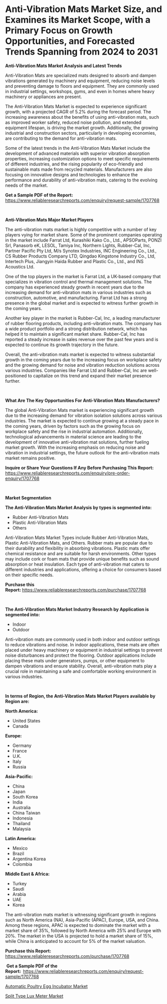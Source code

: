 <p><h1>Anti-Vibration Mats Market Size, and Examines its Market Scope, with a Primary Focus on Growth Opportunities, and Forecasted Trends Spanning from 2024 to 2031</h1></p><p><strong>Anti-Vibration Mats Market Analysis and Latest Trends</strong></p>
<p><p>Anti-Vibration Mats are specialized mats designed to absorb and dampen vibrations generated by machinery and equipment, reducing noise levels and preventing damage to floors and equipment. They are commonly used in industrial settings, workshops, gyms, and even in homes where heavy machinery or appliances are present.</p><p>The Anti-Vibration Mats Market is expected to experience significant growth, with a projected CAGR of 5.2% during the forecast period. The increasing awareness about the benefits of using anti-vibration mats, such as improved worker safety, reduced noise pollution, and extended equipment lifespan, is driving the market growth. Additionally, the growing industrial and construction sectors, particularly in developing economies, are contributing to the demand for anti-vibration mats.</p><p>Some of the latest trends in the Anti-Vibration Mats Market include the development of advanced materials with superior vibration absorption properties, increasing customization options to meet specific requirements of different industries, and the rising popularity of eco-friendly and sustainable mats made from recycled materials. Manufacturers are also focusing on innovative designs and technologies to enhance the performance and durability of anti-vibration mats, catering to the evolving needs of the market.</p></p>
<p><strong>Get a Sample PDF of the Report:&nbsp;</strong> <a href="https://www.reliableresearchreports.com/enquiry/request-sample/1707768">https://www.reliableresearchreports.com/enquiry/request-sample/1707768</a></p>
<p>&nbsp;</p>
<p><strong>Anti-Vibration Mats Major Market Players</strong></p>
<p><p>The anti-vibration mats market is highly competitive with a number of key players vying for market share. Some of the prominent companies operating in the market include Farrat Ltd, Kurashiki Kako Co., Ltd., APSOParts, PONZI Srl, Panasorb eK, LESOL, Tamiya Inc, Northern Lights, Rubber-Cal, Inc, Partner Pacific Pty Ltd, M/s Synotex Industries, INC Engineering Co., Ltd., CS Rubber Products Company LTD, Qingdao Kingstone Industry Co., Ltd, Intertech Plus, Jiangyin Haida Rubber and Plastic Co., Ltd., and INS Acoustics Ltd.</p><p>One of the top players in the market is Farrat Ltd, a UK-based company that specializes in vibration control and thermal management solutions. The company has experienced steady growth in recent years due to the increasing demand for anti-vibration mats in various industries such as construction, automotive, and manufacturing. Farrat Ltd has a strong presence in the global market and is expected to witness further growth in the coming years.</p><p>Another key player in the market is Rubber-Cal, Inc, a leading manufacturer of rubber flooring products, including anti-vibration mats. The company has a wide product portfolio and a strong distribution network, which has helped it to maintain a significant market share. Rubber-Cal, Inc has reported a steady increase in sales revenue over the past few years and is expected to continue its growth trajectory in the future.</p><p>Overall, the anti-vibration mats market is expected to witness substantial growth in the coming years due to the increasing focus on workplace safety and the growing demand for noise and vibration reduction solutions across various industries. Companies like Farrat Ltd and Rubber-Cal, Inc are well-positioned to capitalize on this trend and expand their market presence further.</p></p>
<p>&nbsp;</p>
<p><strong>What Are The Key Opportunities For Anti-Vibration Mats Manufacturers?</strong></p>
<p><p>The global Anti-Vibration Mats market is experiencing significant growth due to the increasing demand for vibration isolation solutions across various industries. The market is expected to continue growing at a steady pace in the coming years, driven by factors such as the growing focus on workplace safety and the rise in industrial automation. Additionally, technological advancements in material science are leading to the development of innovative anti-vibration mat solutions, further fueling market growth. With the increasing emphasis on reducing noise and vibration in industrial settings, the future outlook for the anti-vibration mats market remains positive.</p></p>
<p><strong>Inquire or Share Your Questions If Any Before Purchasing This Report:</strong> <a href="https://www.reliableresearchreports.com/enquiry/pre-order-enquiry/1707768">https://www.reliableresearchreports.com/enquiry/pre-order-enquiry/1707768</a></p>
<p>&nbsp;</p>
<p><strong>Market Segmentation</strong></p>
<p><strong>The Anti-Vibration Mats Market Analysis by types is segmented into:</strong></p>
<p><ul><li>Rubber Anti-Vibration Mats</li><li>Plastic Anti-Vibration Mats</li><li>Others</li></ul></p>
<p><p>Anti-Vibration Mats Market Types include Rubber Anti-Vibration Mats, Plastic Anti-Vibration Mats, and Others. Rubber mats are popular due to their durability and flexibility in absorbing vibrations. Plastic mats offer chemical resistance and are suitable for harsh environments. Other types may include cork or foam mats that provide unique benefits such as sound absorption or heat insulation. Each type of anti-vibration mat caters to different industries and applications, offering a choice for consumers based on their specific needs.</p></p>
<p><strong>Purchase this Report:&nbsp;</strong><a href="https://www.reliableresearchreports.com/purchase/1707768">https://www.reliableresearchreports.com/purchase/1707768</a></p>
<p>&nbsp;</p>
<p><strong>The Anti-Vibration Mats Market Industry Research by Application is segmented into:</strong></p>
<p><ul><li>Indoor</li><li>Outdoor</li></ul></p>
<p><p>Anti-vibration mats are commonly used in both indoor and outdoor settings to reduce vibrations and noise. In indoor applications, these mats are often placed under heavy machinery or equipment in industrial settings to prevent noise disturbances and protect the flooring. Outdoor applications include placing these mats under generators, pumps, or other equipment to dampen vibrations and ensure stability. Overall, anti-vibration mats play a crucial role in maintaining a safe and comfortable working environment in various industries.</p></p>
<p>&nbsp;</p>
<p><strong>In terms of Region, the Anti-Vibration Mats Market Players available by Region are:</strong></p>
<p>
    <p> <strong> North America: </strong>
        <ul>
            <li>United States</li>
            <li>Canada</li>
        </ul>
        </p> 
    <p> <strong> Europe: </strong>
        <ul>
            <li>Germany</li>
            <li>France</li>
            <li>U.K.</li>
            <li>Italy</li>
            <li>Russia</li>
        </ul>
        </p> 
    <p> <strong> Asia-Pacific: </strong>
        <ul>
            <li>China</li>
            <li>Japan</li>
            <li>South Korea</li>
            <li>India</li>
            <li>Australia</li>
            <li>China Taiwan</li>
            <li>Indonesia</li>
            <li>Thailand</li>
            <li>Malaysia</li>
        </ul>
        </p> 
    <p> <strong> Latin America: </strong>
        <ul>
            <li>Mexico</li>
            <li>Brazil</li>
            <li>Argentina Korea</li>
            <li>Colombia</li>
        </ul>
        </p> 
    <p> <strong> Middle East & Africa: </strong>
        <ul>
            <li>Turkey</li>
            <li>Saudi</li>
            <li>Arabia</li>
            <li>UAE</li>
            <li>Korea</li>
        </ul>
    </p>
    </p>
<p><p>The anti-vibration mats market is witnessing significant growth in regions such as North America (NA), Asia-Pacific (APAC), Europe, USA, and China. Among these regions, APAC is expected to dominate the market with a market share of 35%, followed by North America with 25% and Europe with 20%. The market in the USA is projected to hold a market share of 15%, while China is anticipated to account for 5% of the market valuation.</p></p>
<p><strong>Purchase this Report: </strong><a href="https://www.reliableresearchreports.com/purchase/1707768">https://www.reliableresearchreports.com/purchase/1707768</a></p>
<p>&nbsp;<strong>Get a Sample PDF of the Report:&nbsp;&nbsp;</strong><a href="https://www.reliableresearchreports.com/enquiry/request-sample/1707768">https://www.reliableresearchreports.com/enquiry/request-sample/1707768</a></p>
<p><strong></strong></p>
<p><p><a href="https://issuu.com/reportprime-2/docs/automatic-poultry-egg-incubator-market-size-2030.p">Automatic Poultry Egg Incubator Market</a></p><p><a href="https://issuu.com/reportprime-2/docs/split-type-lux-meter-market-size-2030.pptx">Split Type Lux Meter Market</a></p></p>